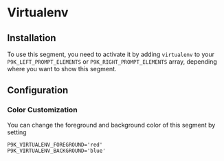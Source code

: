 # Virtualenv

## Installation

To use this segment, you need to activate it by adding `virtualenv` to your
`P9K_LEFT_PROMPT_ELEMENTS` or `P9K_RIGHT_PROMPT_ELEMENTS` array, depending
where you want to show this segment.

## Configuration

### Color Customization

You can change the foreground and background color of this segment by setting
```
P9K_VIRTUALENV_FOREGROUND='red'
P9K_VIRTUALENV_BACKGROUND='blue'
```